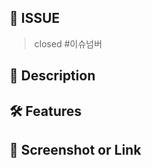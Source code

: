 ## 📌 ISSUE

<!-- PR이 연결된 이슈 번호 작성 -->
<!-- ex) closed #[이슈번호] -->

> closed #이슈넘버

## 📝 Description

<!-- PR 내용 요약 -->

## 🛠 Features

<!-- 리스트 기록 -->
<!-- - task1 -->
<!-- - task2 -->
<!-- - task3 -->

## 📸 Screenshot or Link

<!-- 참고자료링크 및 스크린샷
<!-- ex) 링크, 스크린샷 -->
